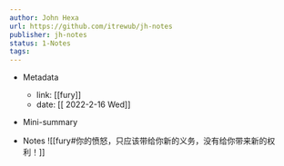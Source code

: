 ```yaml
---
author: John Hexa
url: https://github.com/itrewub/jh-notes
publisher: jh-notes
status: 1-Notes
tags: 
---
```

- Metadata
	- link: [[fury]]
	- date: [[ 2022-2-16 Wed]]
- Mini-summary

- Notes
![[fury#你的愤怒，只应该带给你新的义务，没有给你带来新的权利！]]